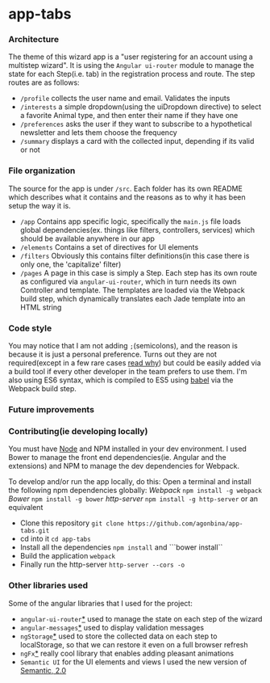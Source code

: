 # app-tabs

### Architecture
The theme of this wizard app is a "user registering for an account using a multistep wizard".
It is using the ```Angular ui-router``` module to manage the state for each Step(i.e. tab) in the registration process and route. 
The step routes are as follows:

* ```/profile``` collects the user name and email. Validates the inputs
* ```/interests``` a simple dropdown(using the uiDropdown directive) to select a favorite Animal type, and then enter their name if they have one
* ```/preferences``` asks the user if they want to subscribe to a hypothetical newsletter and lets them choose the frequency
* ```/summary``` displays a card with the collected input, depending if its valid or not

### File organization
The source for the app is under ```/src```. Each folder has its own README which describes what it contains and the reasons as to why it has been setup the way it is.

* ```/app``` Contains app specific logic, specifically the ```main.js``` file loads global dependencies(ex. things like filters, controllers, services) which should be available anywhere in our app
* ```/elements``` Contains a set of directives for UI elements
* ```/filters``` Obviously this contains filter definitions(in this case there is only one, the 'capitalize' filter)
* ```/pages``` A page in this case is simply a Step. Each step has its own route as configured via ```angular-ui-router```, which in turn needs its own Controller and template. The templates are loaded via the Webpack build step, which dynamically translates each Jade template into an HTML string

### Code style
You may notice that I am not adding ```;```(semicolons), and the reason is because it is just a personal preference. Turns out they are not required(except in a few rare cases [read why](https://github.com/yyx990803/semi#but-semicolons-are-required)) but could be easily added via a build tool if every other developer in the team prefers to use them.
I'm also using ES6 syntax, which is compiled to ES5 using [babel](https://babeljs.io/) via the Webpack build step.

### Future improvements

### Contributing(ie developing locally)
You must have [Node](https://nodejs.org/) and NPM installed in your dev environment.
I used Bower to manage the front end dependencies(ie. Angular and the extensions) and NPM to manage the dev dependencies for Webpack.

To develop and/or run the app locally, do this:
Open a terminal and install the following npm dependencies globally:
*Webpack* ```npm install -g webpack```
*Bower* ```npm install -g bower```
*http-server* ```npm install -g http-server``` or an equivalent

* Clone this repository ```git clone https://github.com/agonbina/app-tabs.git```
* cd into it ```cd app-tabs```
* Install all the dependencies ```npm install``` and ```bower install``
* Build the application ```webpack```
* Finally run the http-server ```http-server --cors -o```

### Other libraries used
Some of the angular libraries that I used for the project:

* ```angular-ui-router```[*](https://github.com/angular-ui/ui-router) used to manage the state on each step of the wizard
* ```angular-messages```[*](https://docs.angularjs.org/api/ngMessages) used to display validation messages
* ```ngStorage```[*](https://github.com/gsklee/ngStorage) used to store the collected data on each step to localStorage, so that we can restore it even on a full browser refresh
* ```ngFx```[*](https://github.com/Hendrixer/ngFx) really cool library that enables adding pleasant animations
* ```Semantic UI``` for the UI elements and views I used the new version of [Semantic, 2.0](http://semantic-ui.com/introduction/new.html)